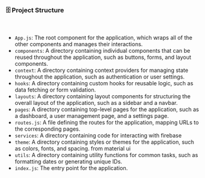 ### 🗄️ Project Structure

<br>
<ul>
  <li>
    <code>App.js</code>: The root component for the application, which wraps all
    of the other components and manages their interactions.
  </li>
  <li>
    <code>components</code>: A directory containing individual components that
    can be reused throughout the application, such as buttons, forms, and layout
    components.
  </li>
  <li>
    <code>context</code>: A directory containing context providers for managing
    state throughout the application, such as authentication or user settings.
  </li>
  <li>
    <code>hooks</code>: A directory containing custom hooks for reusable logic,
    such as data fetching or form validation.
  </li>
  <li>
    <code>layouts</code>: A directory containing layout components for
    structuring the overall layout of the application, such as a sidebar and a
    navbar.
  </li>
  <li>
    <code>pages</code>: A directory containing top-level pages for the
    application, such as a dashboard, a user management page, and a settings
    page.
  </li>
  <li>
    <code>routes.js</code>: A file defining the routes for the application,
    mapping URLs to the corresponding pages.
  </li>
  <li>
    <code>services</code>: A directory containing code for interacting with
    firebase 
  </li>
  <li>
    <code>theme</code>: A directory containing styles or themes for the
    application, such as colors, fonts, and spacing. from material ui 
  </li>
  <li>
    <code>utils</code>: A directory containing utility functions for common
    tasks, such as formatting dates or generating unique IDs.
  </li>
  <li><code>index.js</code>: The entry point for the application.</li>
</ul>
